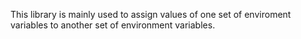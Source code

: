 This library is mainly used to assign values of one set of enviroment variables to another set of environment variables.
